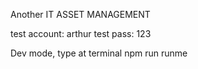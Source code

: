 Another IT ASSET MANAGEMENT

test account: arthur
test pass: 123

Dev mode, type at terminal
    npm run runme